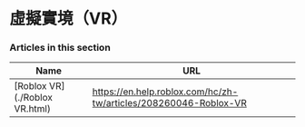 # 虛擬實境（VR）  
### Articles in this section
Name|URL
-|-
[Roblox VR](./Roblox VR.html) |https://en.help.roblox.com/hc/zh-tw/articles/208260046-Roblox-VR